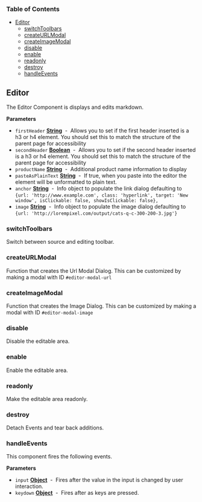 <!-- Generated by documentation.js. Update this documentation by updating the source code. -->

### Table of Contents

-   [Editor](#editor)
    -   [switchToolbars](#switchtoolbars)
    -   [createURLModal](#createurlmodal)
    -   [createImageModal](#createimagemodal)
    -   [disable](#disable)
    -   [enable](#enable)
    -   [readonly](#readonly)
    -   [destroy](#destroy)
    -   [handleEvents](#handleevents)

## Editor

The Editor Component is displays and edits markdown.

**Parameters**

-   `firstHeader` **[String](https://developer.mozilla.org/en-US/docs/Web/JavaScript/Reference/Global_Objects/String)**  -  Allows you to set if the first header inserted is a h3 or h4 element. You should set this to match the structure of the parent page for accessibility
-   `secondHeader` **[Boolean](https://developer.mozilla.org/en-US/docs/Web/JavaScript/Reference/Global_Objects/Boolean)**  -  Allows you to set if the second header inserted is a h3 or h4 element. You should set this to match the structure of the parent page for accessibility
-   `productName` **[String](https://developer.mozilla.org/en-US/docs/Web/JavaScript/Reference/Global_Objects/String)**  -  Additional product name information to display
-   `pasteAsPlainText` **[String](https://developer.mozilla.org/en-US/docs/Web/JavaScript/Reference/Global_Objects/String)**  -  If true, when you paste into the editor the element will be unformatted to plain text.
-   `anchor` **[String](https://developer.mozilla.org/en-US/docs/Web/JavaScript/Reference/Global_Objects/String)**  -  Info object to populate the link dialog defaulting to `{url: 'http://www.example.com', class: 'hyperlink', target: 'New window', isClickable: false, showIsClickable: false},`
-   `image` **[String](https://developer.mozilla.org/en-US/docs/Web/JavaScript/Reference/Global_Objects/String)**  -  Info object to populate the image dialog defaulting to `{url: 'http://lorempixel.com/output/cats-q-c-300-200-3.jpg'}`

### switchToolbars

Switch between source and editing toolbar.

### createURLModal

Function that creates the Url Modal Dialog. This can be customized by making a modal with ID `#editor-modal-url`

### createImageModal

Function that creates the Image Dialog. This can be customized by making a modal with ID `#editor-modal-image`

### disable

Disable the editable area.

### enable

Enable the editable area.

### readonly

Make the editable area readonly.

### destroy

Detach Events and tear back additions.

### handleEvents

This component fires the following events.

**Parameters**

-   `input` **[Object](https://developer.mozilla.org/en-US/docs/Web/JavaScript/Reference/Global_Objects/Object)**  -  Fires after the value in the input is changed by user interaction.
-   `keydown` **[Object](https://developer.mozilla.org/en-US/docs/Web/JavaScript/Reference/Global_Objects/Object)**  -  Fires after as keys are pressed.
